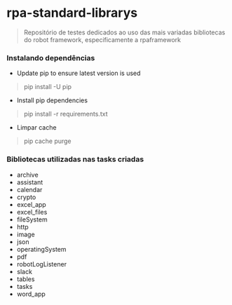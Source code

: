 # rpa-standard-librarys
> Repositório de testes dedicados ao uso das mais variadas bibliotecas do robot framework, especificamente a rpaframework

### Instalando dependências
- Update pip to ensure latest version is used
> pip install -U pip
- Install pip dependencies
> pip install -r requirements.txt
- Limpar cache
> pip cache purge

### Bibliotecas utilizadas nas tasks criadas

* archive
* assistant
* calendar
* crypto
* excel_app
* excel_files
* fileSystem
* http
* image
* json
* operatingSystem
* pdf
* robotLogListener
* slack
* tables
* tasks
* word_app